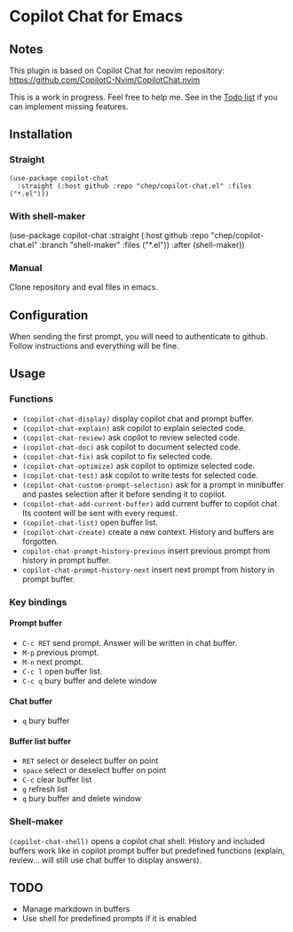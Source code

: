 # Copilot Chat for Emacs
## Notes
This plugin is based on Copilot Chat for neovim repository: https://github.com/CopilotC-Nvim/CopilotChat.nvim

This is a work in progress. Feel free to help me. See in the [Todo list](#todo) if you can implement missing features.

## Installation
### Straight
```
(use-package copilot-chat
  :straight (:host github :repo "chep/copilot-chat.el" :files ("*.el")))
```
### With shell-maker

(use-package copilot-chat
  :straight (:host github :repo "chep/copilot-chat.el" :branch "shell-maker" :files ("*.el"))
  :after (shell-maker))

### Manual
Clone repository and eval files in emacs.

## Configuration
When sending the first prompt, you will need to authenticate to github. Follow instructions and everything will be fine.

## Usage
### Functions
- `(copilot-chat-display)` display copilot chat and prompt buffer.
- `(copilot-chat-explain)` ask copilot to explain selected code.
- `(copilot-chat-review)` ask copilot to review selected code.
- `(copilot-chat-doc)` ask copilot to document selected code.
- `(copilot-chat-fix)` ask copilot to fix selected code.
- `(copilot-chat-optimize)` ask copilot to optimize selected code.
- `(copilot-chat-test)` ask copilot to write tests for selected code.
- `(copilot-chat-custom-prompt-selection)` ask for a prompt in minibuffer and pastes selection after it before sending it to copilot.
- `(copilot-chat-add-current-buffer)` add current buffer to copilot chat. Its content will be sent with every request.
- `(copilot-chat-list)` open buffer list.
- `(copilot-chat-create)` create a new context. History and buffers are forgotten.
- `copilot-chat-prompt-history-previous` insert previous prompt from history in prompt buffer.
- `copilot-chat-prompt-history-next` insert next prompt from history in prompt buffer.

### Key bindings
#### Prompt buffer
- `C-c RET` send prompt. Answer will be written in chat buffer.
- `M-p` previous prompt.
- `M-n` next prompt.
- `C-c l` open buffer list.
- `C-c q` bury buffer and delete window

#### Chat buffer
- `q` bury buffer

#### Buffer list buffer
- `RET` select or deselect buffer on point
- `space` select or deselect buffer on point
- `C-c` clear buffer list
- `g` refresh list
- `q` bury buffer and delete window

### Shell-maker

`(copilot-chat-shell)` opens a copilot chat shell. History and included buffers work like in copilot prompt buffer but predefined functions (explain, review… will still use chat buffer to display answers).

## TODO
- Manage markdown in buffers
- Use shell for predefined prompts if it is enabled
